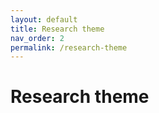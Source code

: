 ```yaml
---
layout: default
title: Research theme
nav_order: 2
permalink: /research-theme
---
```


# Research theme
